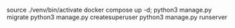 source ./venv/bin/activate
docker compose up -d;
python3 manage.py migrate
python3 manage.py createsuperuser
python3 manage.py runserver
